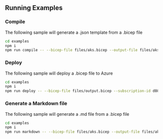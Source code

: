## Running Examples

### Compile
The following sample will generate a .json template from a .bicep file

```sh
cd examples
npm i
npm run compile -- --bicep-file files/aks.bicep --output-file files/aks.json
```

### Deploy
The following sample will deploy a .bicep file to Azure

```sh
cd examples
npm i
npm run deploy -- --bicep-file files/output.bicep --subscription-id d08e1a72-8180-4ed3-8125-9dff7376b0bd --resource-group blog
```

### Generate a Markdown file
The following sample will generate a .md file from a .bicep file

```sh
cd examples
npm i
npm run markdown -- --bicep-file files/aks.bicep --output-file files/aks.md
```